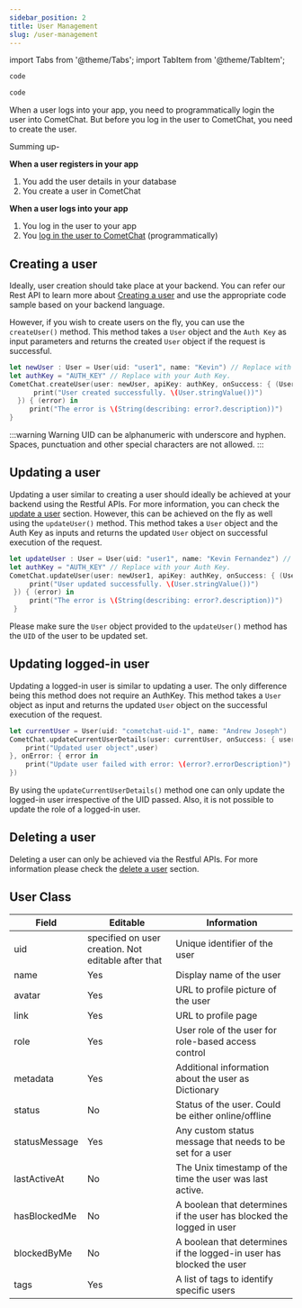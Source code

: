 ```yaml
---
sidebar_position: 2
title: User Management
slug: /user-management
---
```

import Tabs from '@theme/Tabs';
import TabItem from '@theme/TabItem';



<Tabs>
<TabItem value="Swift" label="Swift">

```swift
code
```
</TabItem>
<TabItem value="Objective C" label="Objective C">

```objectivec
code
```
</TabItem>
</Tabs>

When a user logs into your app, you need to programmatically login the user into CometChat. But before you log in the user to CometChat, you need to create the user.

Summing up-

**When a user registers in your app**

1. You add the user details in your database
2. You create a user in CometChat

**When a user logs into your app**

1. You log in the user to your app
2. You [log in the user to CometChat](./authentication) (programmatically)

## Creating a user

Ideally, user creation should take place at your backend. You can refer our Rest API to learn more about [Creating a user](https://api-explorer.cometchat.com/reference/creates-user) and use the appropriate code sample based on your backend language.

However, if you wish to create users on the fly, you can use the `createUser()` method. This method takes a `User` object and the `Auth Key` as input parameters and returns the created `User` object if the request is successful.

<Tabs>
<TabItem value="Swift" label="Swift">

```swift
let newUser : User = User(uid: "user1", name: "Kevin") // Replace with your uid and the name for the user to be created.
let authKey = "AUTH_KEY" // Replace with your Auth Key.
CometChat.createUser(user: newUser, apiKey: authKey, onSuccess: { (User) in
      print("User created successfully. \(User.stringValue())")
  }) { (error) in
     print("The error is \(String(describing: error?.description))")
}
```
</TabItem>
</Tabs>


:::warning Warning
UID can be alphanumeric with underscore and hyphen. Spaces, punctuation and other special characters are not allowed.
:::

## Updating a user

Updating a user similar to creating a user should ideally be achieved at your backend using the Restful APIs. For more information, you can check the [update a user](https://api-explorer.cometchat.com/reference/update-user) section. However, this can be achieved on the fly as well using the `updateUser()` method. This method takes a `User` object and the Auth Key as inputs and returns the updated `User` object on successful execution of the request.


<Tabs>
<TabItem value="Swift" label="Swift">

```swift
let updateUser : User = User(uid: "user1", name: "Kevin Fernandez") // Replace with your uid and the name for the user to be created.
let authKey = "AUTH_KEY" // Replace with your Auth Key.
CometChat.updateUser(user: newUser1, apiKey: authKey, onSuccess: { (User) in
     print("User updated successfully. \(User.stringValue())")
 }) { (error) in
     print("The error is \(String(describing: error?.description))")
 }
```
</TabItem>
</Tabs>


Please make sure the `User` object provided to the `updateUser()` method has the `UID` of the user to be updated set.

## Updating logged-in user

Updating a logged-in user is similar to updating a user. The only difference being this method does not require an AuthKey. This method takes a `User` object as input and returns the updated `User` object on the successful execution of the request.


<Tabs>
<TabItem value="Swift" label="Swift">

```swift
let currentUser = User(uid: "cometchat-uid-1", name: "Andrew Joseph")
CometChat.updateCurrentUserDetails(user: currentUser, onSuccess: { user in
	print("Updated user object",user)                  
}, onError: { error in
	print("Update user failed with error: \(error?.errorDescription)")
})
```
</TabItem>
</Tabs>



By using the `updateCurrentUserDetails()` method one can only update the logged-in user irrespective of the UID passed. Also, it is not possible to update the role of a logged-in user.

## Deleting a user

Deleting a user can only be achieved via the Restful APIs. For more information please check the  [delete a user](https://api-explorer.cometchat.com/reference/delete-user) section.


## User Class

| Field | Editable | Information | 
| ---- | ---- | ---- | 
| uid | specified on user creation. Not editable after that | Unique identifier of the user | 
| name | Yes | Display name of the user | 
| avatar | Yes | URL to profile picture of the user | 
| link | Yes | URL to profile page | 
| role | Yes | User role of the user for role-based access control | 
| metadata | Yes | Additional information about the user as Dictionary | 
| status | No | Status of the user. Could be either online/offline | 
| statusMessage | Yes | Any custom status message that needs to be set for a user | 
| lastActiveAt | No | The Unix timestamp of the time the user was last active. | 
| hasBlockedMe | No | A boolean that determines if the user has blocked the logged in user | 
| blockedByMe | No | A boolean that determines if the logged-in user has blocked the user | 
| tags | Yes | A list of tags to identify specific users | 
